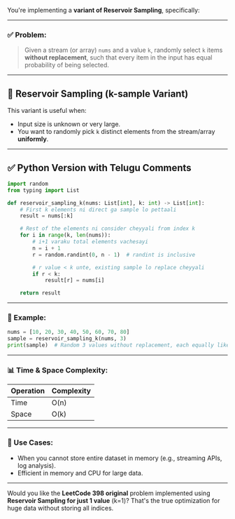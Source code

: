 You're implementing a **variant of Reservoir Sampling**, specifically:

---

### ✅ Problem:

> Given a stream (or array) `nums` and a value `k`, randomly select `k` items **without replacement**, such that every item in the input has equal probability of being selected.

---

## 🔁 Reservoir Sampling (k-sample Variant)

This variant is useful when:

* Input size is unknown or very large.
* You want to randomly pick `k` distinct elements from the stream/array **uniformly**.

---

## ✅ Python Version with Telugu Comments

```python
import random
from typing import List

def reservoir_sampling_k(nums: List[int], k: int) -> List[int]:
    # First k elements ni direct ga sample lo pettaali
    result = nums[:k]

    # Rest of the elements ni consider cheyyali from index k
    for i in range(k, len(nums)):
        # i+1 varaku total elements vachesayi
        n = i + 1
        r = random.randint(0, n - 1)  # randint is inclusive

        # r value < k unte, existing sample lo replace cheyyali
        if r < k:
            result[r] = nums[i]

    return result
```

---

### 🧪 Example:

```python
nums = [10, 20, 30, 40, 50, 60, 70, 80]
sample = reservoir_sampling_k(nums, 3)
print(sample)  # Random 3 values without replacement, each equally likely
```

---

### 📊 Time & Space Complexity:

| Operation | Complexity |
| --------- | ---------- |
| Time      | O(n)       |
| Space     | O(k)       |

---

### 🎯 Use Cases:

* When you cannot store entire dataset in memory (e.g., streaming APIs, log analysis).
* Efficient in memory and CPU for large data.

---

Would you like the **LeetCode 398 original** problem implemented using **Reservoir Sampling for just 1 value** (k=1)? That's the true optimization for huge data without storing all indices.
